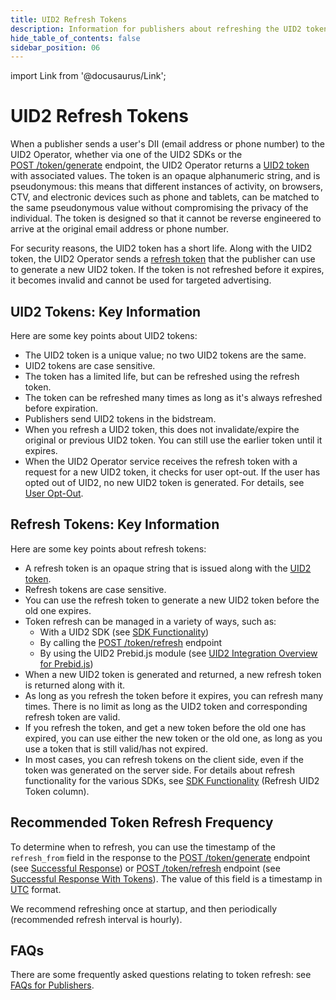```yaml
---
title: UID2 Refresh Tokens
description: Information for publishers about refreshing the UID2 token.
hide_table_of_contents: false
sidebar_position: 06
---
```


import Link from '@docusaurus/Link';

# UID2 Refresh Tokens

When a publisher sends a user's <Link href="../ref-info/glossary-uid#gl-dii">DII</Link> (email address or phone number) to the UID2 Operator, whether via one of the UID2 SDKs or the [POST&nbsp;/token/generate](../endpoints/post-token-generate.md) endpoint, the UID2 Operator returns a <a href="glossary-uid#gl-uid2-token">UID2 token</a> with associated values. The token is an opaque alphanumeric string, and is pseudonymous: this means that different instances of activity, on browsers, CTV, and electronic devices such as phone and tablets, can be matched to the same pseudonymous value without compromising the privacy of the individual. The token is designed so that it cannot be reverse engineered to arrive at the original email address or phone number.

For security reasons, the UID2 token has a short life. Along with the UID2 token, the UID2 Operator sends a <a href="glossary-uid#gl-refresh-token">refresh token</a> that the publisher can use to generate a new UID2 token. If the token is not refreshed before it expires, it becomes invalid and cannot be used for targeted advertising.

## UID2 Tokens: Key Information

Here are some key points about UID2 tokens:

- The UID2 token is a unique value; no two UID2 tokens are the same.
-  UID2 tokens are case sensitive.
- The token has a limited life, but can be refreshed using the refresh token.
- The token can be refreshed many times as long as it's always refreshed before expiration.
- Publishers send UID2 tokens in the bidstream.
- When you refresh a UID2 token, this does not invalidate/expire the original or previous UID2 token. You can still use the earlier token until it expires.
- When the UID2 Operator service receives the refresh token with a request for a new UID2 token, it checks for user opt-out. If the user has opted out of UID2, no new UID2 token is generated. For details, see [User Opt-Out](../getting-started/gs-opt-out.md).

## Refresh Tokens: Key Information

Here are some key points about refresh tokens:
- A refresh token is an opaque string that is issued along with the <a href="glossary-uid#gl-uid2-token">UID2 token</a>.
- Refresh tokens are case sensitive.
- You can use the refresh token to generate a new UID2 token before the old one expires.
- Token refresh can be managed in a variety of ways, such as:
  - With a UID2 SDK (see [SDK Functionality](../sdks/summary-sdks.md#sdk-functionality))
  - By calling the [POST&nbsp;/token/refresh](../endpoints/post-token-refresh.md) endpoint
  - By using the UID2 Prebid.js module (see [UID2 Integration Overview for Prebid.js](../guides/integration-prebid.md))
- When a new UID2 token is generated and returned, a new refresh token is returned along with it.
- As long as you refresh the token before it expires, you can refresh many times. There is no limit as long as the UID2 token and corresponding refresh token are valid.
- If you refresh the token, and get a new token before the old one has expired, you can use either the new token or the old one, as long as you use a token that is still valid/has not expired.
- In most cases, you can refresh tokens on the client side, even if the token was generated on the server side. For details about refresh functionality for the various SDKs, see [SDK Functionality](../sdks/summary-sdks.md#sdk-functionality) (Refresh UID2 Token column).

## Recommended Token Refresh Frequency

To determine when to refresh, you can use the timestamp of the `refresh_from` field in the response to the [POST&nbsp;/token/generate](../endpoints/post-token-generate.md) endpoint (see [Successful Response](../endpoints/post-token-generate.md#successful-response)) or [POST&nbsp;/token/refresh](../endpoints/post-token-refresh.md) endpoint (see [Successful Response With Tokens](../endpoints/post-token-refresh.md#successful-response-with-tokens)). The value of this field is a timestamp in <a href="glossary-uid#gl-utc">UTC</a> format.

We recommend refreshing once at startup, and then periodically (recommended refresh interval is hourly).

## FAQs

There are some frequently asked questions relating to token refresh: see [FAQs for Publishers](../getting-started/gs-faqs.md#faqs-for-publishers).
